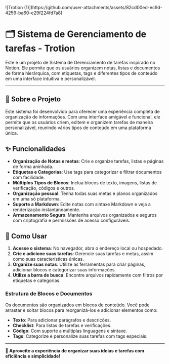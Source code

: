 <div>![Trotion (1)](https://github.com/user-attachments/assets/82cd00ed-ec9d-4259-ba60-e29f224fd7a8)</div>

# 🗂️ Sistema de Gerenciamento de tarefas - Trotion

Este é um projeto de Sistema de Gerenciamento de tarefas inspirado no Notion. Ele permite que os usuários organizem notas, listas e documentos de forma hierárquica, com etiquetas, tags e diferentes tipos de conteúdo em uma interface intuitiva e personalizável.

---

## 📌 Sobre o Projeto

Este sistema foi desenvolvido para oferecer uma experiência completa de organização de informações. Com uma interface amigável e funcional, ele permite que os usuários criem, editem e organizem tarefas de maneira personalizável, reunindo vários tipos de conteúdo em uma plataforma única.

## ✨ Funcionalidades

- **Organização de Notas e metas**: Crie e organize tarefas, listas e páginas de forma aninhada.
- **Etiquetas e Categorias**: Use tags para categorizar e filtrar documentos com facilidade.
- **Múltiplos Tipos de Blocos**: Inclua blocos de texto, imagens, listas de verificação, códigos e outros.
- **Organização pessoal**: Tenha todas suas metas e planos organizados em uma só plataforma.
- **Suporte a Markdown**: Edite notas com sintaxe Markdown e veja a renderização instantaneamente.
- **Armazenamento Seguro**: Mantenha arquivos organizados e seguros com criptografia e permissões de acesso configuráveis.

## 🚀 Como Usar

1. **Acesse o sistema**: No navegador, abra o endereço local ou hospedado.
2. **Crie e adicione suas tarefas**: Gerencie suas tarefas e metas, assim como suas características únicas.
3. **Organize suas notas**: Utilize as ferramentas para criar páginas, adicionar blocos e categorizar suas informações.
4. **Utilize a barra de busca**: Encontre arquivos rapidamente com filtros por etiquetas e categorias.

### Estrutura de Blocos e Documentos

Os documentos são organizados em blocos de conteúdo. Você pode arrastar e soltar blocos para reorganizá-los e adicionar elementos como:

- **Texto**: Para adicionar parágrafos e descrições.
- **Checklist**: Para listas de tarefas e verificações.
- **Código**: Com suporte a múltiplas linguagens e sintaxe.
- **Tags**: Categorize e personalize suas tarefas com tags especiais.

---

**🌟 Aproveite a experiência de organizar suas ideias e tarefas com eficiência e simplicidade!**
